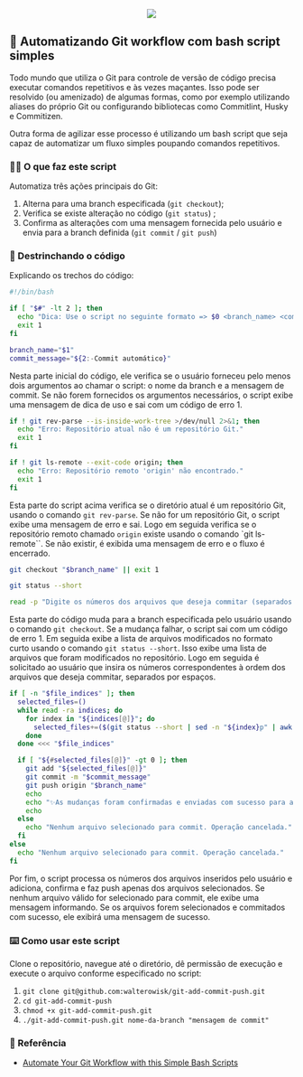 <p align="center">
  <a href="https://skillicons.dev">
    <img src="https://skillicons.dev/icons?i=git,bash" />
  </a>
</p>

## :robot: Automatizando Git workflow com bash script simples

Todo mundo que utiliza o Git para controle de versão de código precisa executar comandos repetitivos e às vezes maçantes. Isso pode ser resolvido (ou amenizado) de algumas formas, como por exemplo utilizando aliases do próprio Git ou configurando bibliotecas como Commitlint, Husky e Commitizen.

Outra forma de agilizar esse processo é utilizando um bash script que seja capaz de automatizar um fluxo simples poupando comandos repetitivos.

### :technologist: O que faz este script
Automatiza três ações principais do Git:

1. Alterna para uma branch especificada (`git checkout`);
2. Verifica se existe alteração no código (`git status`) ;
3. Confirma as alterações com uma mensagem fornecida pelo usuário e envia para a branch definida (`git commit` / `git push`)

### :knife: Destrinchando o código
Explicando os trechos do código:

```bash
#!/bin/bash

if [ "$#" -lt 2 ]; then
  echo "Dica: Use o script no seguinte formato => $0 <branch_name> <commit_message>"
  exit 1
fi

branch_name="$1"
commit_message="${2:-Commit automático}"

```
Nesta parte inicial do código, ele verifica se o usuário forneceu pelo menos dois argumentos ao chamar o script: o nome da branch e a mensagem de commit. Se não forem fornecidos os argumentos necessários, o script exibe uma mensagem de dica de uso e sai com um código de erro 1.

```bash
if ! git rev-parse --is-inside-work-tree >/dev/null 2>&1; then
  echo "Erro: Repositório atual não é um repositório Git."
  exit 1
fi

if ! git ls-remote --exit-code origin; then
  echo "Erro: Repositório remoto 'origin' não encontrado."
  exit 1
fi

```
Esta parte do script acima verifica se o diretório atual é um repositório Git, usando o comando `git rev-parse`. Se não for um repositório Git, o script exibe uma mensagem de erro e sai. Logo em seguida verifica se o repositório remoto chamado `origin` existe usando o comando `git ls-remote``. Se não existir, é exibida uma mensagem de erro e o fluxo é encerrado.


```bash
git checkout "$branch_name" || exit 1

git status --short

read -p "Digite os números dos arquivos que deseja commitar (separados por espaços): " file_indices

```
Esta parte do código muda para a branch especificada pelo usuário usando o comando `git checkout`. Se a mudança falhar, o script sai com um código de erro 1. Em seguida exibe a lista de arquivos modificados no formato curto usando o comando `git status --short`. Isso exibe uma lista de arquivos que foram modificados no repositório. Logo em seguida é solicitado ao usuário que insira os números correspondentes à ordem dos arquivos que deseja commitar, separados por espaços.

```bash
if [ -n "$file_indices" ]; then
  selected_files=()
  while read -ra indices; do
    for index in "${indices[@]}"; do
      selected_files+=($(git status --short | sed -n "${index}p" | awk '{print $2}'))
    done
  done <<< "$file_indices"

  if [ "${#selected_files[@]}" -gt 0 ]; then
    git add "${selected_files[@]}"
    git commit -m "$commit_message"
    git push origin "$branch_name"
    echo
    echo "✨️As mudanças foram confirmadas e enviadas com sucesso para a branch $branch_name!!✨️"
    echo
  else
    echo "Nenhum arquivo selecionado para commit. Operação cancelada."
  fi
else
  echo "Nenhum arquivo selecionado para commit. Operação cancelada."
fi

```
Por fim, o script processa os números dos arquivos inseridos pelo usuário e adiciona, confirma e faz push apenas dos arquivos selecionados. Se nenhum arquivo válido for selecionado para commit, ele exibe uma mensagem informando. Se os arquivos forem selecionados e commitados com sucesso, ele exibirá uma mensagem de sucesso.


### :keyboard: Como usar este script
Clone o repositório, navegue até o diretório, dê permissão de execução e execute o arquivo conforme especificado no script:

1. `git clone git@github.com:walterowisk/git-add-commit-push.git`
2. `cd git-add-commit-push`
3. `chmod +x git-add-commit-push.git`
4. `./git-add-commit-push.git nome-da-branch "mensagem de commit"`

### :clap:	 Referência

 - [Automate Your Git Workflow with this Simple Bash Scripts](https://dev.to/devrx/automate-your-git-workflow-with-this-simple-bash-script-5cm5)

